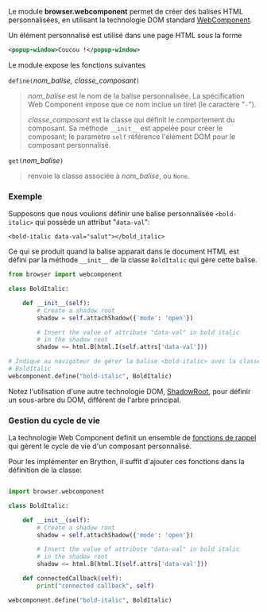 Le module **browser.webcomponent** permet de créer des balises HTML
personnalisées, en utilisant la technologie DOM standard [WebComponent](https://developer.mozilla.org/en-US/docs/Web/Web_Components/Using_custom_elements).

Un élément personnalisé est utilisé dans une page HTML sous la forme

```xml
<popup-window>Coucou !</popup-window>
```

Le module expose les fonctions suivantes

`define(`_nom_balise, classe_composant_`)`

> _nom_balise_ est le nom de la balise personnalisée. La spécification
> Web Component impose que ce nom inclue un tiret (le caractère "`-`").
>
> _classe_composant_ est la classe qui définit le comportement du composant.
> Sa méthode `__init__` est appelée pour créer le composant; le paramètre
> `self` référence l'élément DOM pour le composant personnalisé.

`get(`_nom_balise_`)`

> renvoie la classe associée à _nom_balise_, ou `None`.

### Exemple

Supposons que nous voulions définir une balise personnalisée `<bold-italic>`
qui possède un attribut "`data-val`":

```
<bold-italic data-val="salut"></bold_italic>
```

Ce qui se produit quand la balise apparait dans le document HTML est défini
par la méthode `__init__` de la classe `BoldItalic` qui gère cette balise.

```python
from browser import webcomponent

class BoldItalic:

    def __init__(self):
        # Create a shadow root
        shadow = self.attachShadow({'mode': 'open'})

        # Insert the value of attribute "data-val" in bold italic
        # in the shadow root
        shadow <= html.B(html.I(self.attrs['data-val']))

# Indique au navigateur de gérer la balise <bold-italic> avec la classe
# BoldItalic
webcomponent.define("bold-italic", BoldItalic)
```

Notez l'utilisation d'une autre technologie DOM, [ShadowRoot](https://developer.mozilla.org/fr/docs/Web/API/ShadowRoot),
pour définir un sous-arbre du DOM, différent de l'arbre principal.

### Gestion du cycle de vie

La technologie Web Component definit un ensemble de [fonctions de rappel](https://developer.mozilla.org/en-US/docs/Web/Web_Components/Using_custom_elements#Using_the_lifecycle_callbacks)
qui gèrent le cycle de vie d'un composant personnalisé.

Pour les implémenter en Brython, il suffit d'ajouter ces fonctions dans la
définition de la classe:

```python

import browser.webcomponent

class BoldItalic:

    def __init__(self):
        # Create a shadow root
        shadow = self.attachShadow({'mode': 'open'})

        # Insert the value of attribute "data-val" in bold italic
        # in the shadow root
        shadow <= html.B(html.I(self.attrs['data-val']))

    def connectedCallback(self):
        print("connected callback", self)

webcomponent.define("bold-italic", BoldItalic)
```
